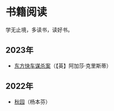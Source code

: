 # 书籍阅读


学无止境，多读书，读好书。
<!--more-->

## 2023年

- [东方快车谋杀案](https://book.douban.com/subject/35126598/)（【英】阿加莎·克里斯蒂）

## 2022年

- [秋园](https://book.douban.com/subject/34998019/)（杨本芬）










